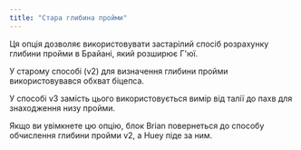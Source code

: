 ```yaml
---
title: "Стара глибина пройми"
---
```


Ця опція дозволяє використовувати застарілий спосіб розрахунку глибини пройми в Брайані, який розширює Г'юї.

У старому способі (v2) для визначення глибини пройми використовувався обхват біцепса.

У способі v3 замість цього використовується вимір від талії до пахв для знаходження низу пройми.

Якщо ви увімкнете цю опцію, блок Brian повернеться до способу обчислення глибини пройми v2, а Huey піде за ним.
